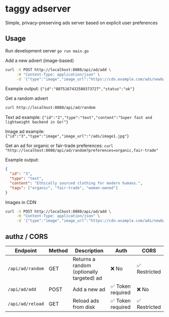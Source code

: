 # taggy adserver

Simple, privacy-preserving ads server based on explicit user preferences

## Usage

Run development server
`go run main.go`

Add a new advert (image-based)
```bash
curl -X POST http://localhost:8080/api/ad/add \
     -H "Content-Type: application/json" \
     -d '{"type":"image","image_url":"https://cdn.example.com/ads/newbanner.png","tags":["vegan","organic"]}'
```
Example output: `{"id":"8075167432580373727","status":"ok"}`

Get a random advert
```bash
curl http://localhost:8080/api/ad/random
```

Text ad example:
`{"id":"2","type":"text","content":"Super fast and lightweight backend in Go!"}`

Image ad example:
`{"id":"3","type":"image","image_url":"/ads/image1.jpg"}`

Get an ad for organic or fair-trade preferences:
`curl "http://localhost:8080/api/ad/random?preferences=organic,fair-trade"`

Example output:
```json
{
  "id": "3",
  "type": "text",
  "content": "Ethically sourced clothing for modern humans.",
  "tags": ["organic", "fair-trade", "woman-owned"]
}
```

Images in CDN
```bash
curl -X POST http://localhost:8080/api/ad/add \
     -H "Content-Type: application/json" \
     -d '{"type":"image","image_url":"https://cdn.example.com/ads/newbanner.png","tags":["vegan","organic"]}'
```

## authz / CORS
| Endpoint         | Method | Description                               | Auth             | CORS         |
| ---------------- | ------ | ----------------------------------------- | ---------------- | ------------ |
| `/api/ad/random` | GET    | Returns a random (optionally targeted) ad | ❌ No             | ✅ Restricted |
| `/api/ad/add`    | POST   | Add a new ad                              | ✅ Token required | ❌ No         |
| `/api/ad/reload` | GET    | Reload ads from disk                      | ✅ Token required | ✅ Restricted |

